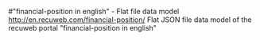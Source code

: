 #"financial-position in english" - Flat file data model
http://en.recuweb.com/financial-position/
Flat JSON file data model of the recuweb portal "financial-position in english"

